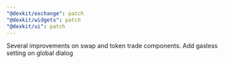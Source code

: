 ```yaml
---
"@dexkit/exchange": patch
"@dexkit/widgets": patch
"@dexkit/ui": patch
---
```


Several improvements on swap and token trade components. Add gasless setting on global dialog
